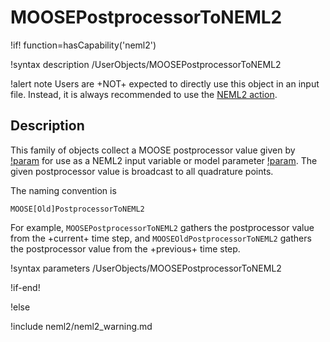 # MOOSEPostprocessorToNEML2

!if! function=hasCapability('neml2')

!syntax description /UserObjects/MOOSEPostprocessorToNEML2

!alert note
Users are +NOT+ expected to directly use this object in an input file. Instead, it is always recommended to use the [NEML2 action](syntax/NEML2/index.md).

## Description

This family of objects collect a MOOSE postprocessor value given by [!param](/UserObjects/MOOSEPostprocessorToNEML2/from_moose) for use as a NEML2 input variable or model parameter [!param](/UserObjects/MOOSEPostprocessorToNEML2/to_neml2). The given postprocessor value is broadcast to all quadrature points.

The naming convention is

```
MOOSE[Old]PostprocessorToNEML2
```

For example, `MOOSEPostprocessorToNEML2` gathers the postprocessor value from the +current+ time step, and `MOOSEOldPostprocessorToNEML2` gathers the postprocessor value from the +previous+ time step.

!syntax parameters /UserObjects/MOOSEPostprocessorToNEML2

!if-end!

!else

!include neml2/neml2_warning.md
